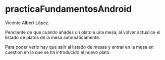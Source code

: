# practicaFundamentosAndroid

Vicente Albert López.

Pendiente de que cuando añades un plato a una mesa, al volver actualice el listado de platos de la mesa automáticamente.

Para poder verlo hay que salir al listado de mesas y entrar en la mesa en cuestión en la que se ha introducido el nuevo plato.

